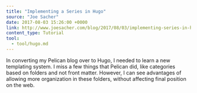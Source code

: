 ```yaml
---
title: "Implementing a Series in Hugo"
source: "Joe Sacher"
date: 2017-08-03 15:26:00 +0000
link: http://www.joesacher.com/blog/2017/08/03/implementing-series-in-hugo/
content_type: Tutorial
tool:
  - tool/hugo.md
---
```

In converting my Pelican blog over to Hugo, I needed to learn a new templating system. I miss a few things that Pelican did, like categories based on folders and not front matter. However, I can see advantages of allowing more organization in these folders, without affecting final position on the web.





